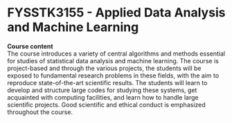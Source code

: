 # FYSSTK3155 - Applied Data Analysis and Machine Learning

**Course content** \
The course introduces a variety of central algorithms and methods essential for studies of statistical data analysis and machine learning. The course is project-based and through the various projects, the students will be exposed to fundamental research problems in these fields, with the aim to reproduce state-of-the-art scientific results. The students will learn to develop and structure large codes for studying these systems, get acquainted with computing facilities, and learn how to handle large scientific projects. Good scientific and ethical conduct is emphasized throughout the course.
